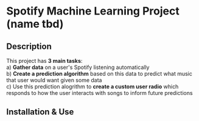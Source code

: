 # Spotify Machine Learning Project (name tbd)

## Description

This project has **3 main tasks**:<br/>
a) **Gather data** on a user's Spotify listening automatically<br/>
b) **Create a prediction algorithm** based on this data to predict what music that user would want given some data<br/>
c) Use this prediction alogrithm to **create a custom user radio** which responds to how the user interacts with songs to inform future predictions

## Installation & Use
